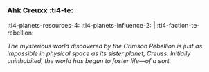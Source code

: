 ### Ahk Creuxx :ti4-te:

:ti4-planets-resources-4: :ti4-planets-influence-2: __|__ :ti4-faction-te-rebellion:

_The mysterious world discovered by the Crimson Rebellion is just as impossible in physical space as its sister planet, Creuss.
Initially uninhabited, the world has begun to foster life—of a sort._
